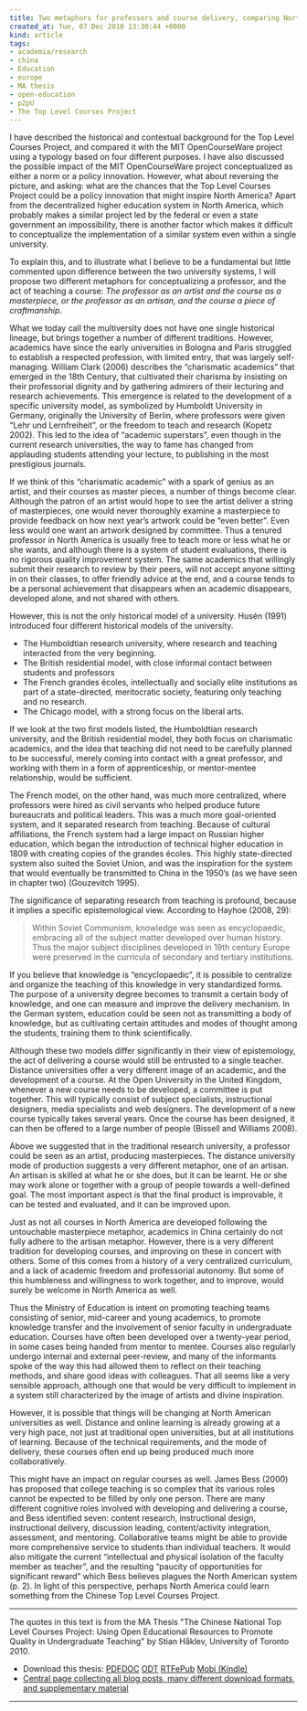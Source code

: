 ```yaml
---
title: Two metaphors for professors and course delivery, comparing North America and China
created_at: Tue, 07 Dec 2010 13:30:44 +0000
kind: article
tags:
- academia/research
- china
- Education
- europe
- MA thesis
- open-education
- p2pU
- The Top Level Courses Project
---
```


I have described the historical and contextual background for the Top
Level Courses Project, and compared it with the MIT OpenCourseWare
project using a typology based on four different purposes. I have also
discussed the possible impact of the MIT OpenCourseWare project
conceptualized as either a norm or a policy innovation. However, what
about reversing the picture, and asking: what are the chances that the
Top Level Courses Project could be a policy innovation that might
inspire North America? Apart from the decentralized higher education
system in North America, which probably makes a similar project led by
the federal or even a state government an impossibility, there is
another factor which makes it difficult to conceptualize the
implementation of a similar system even within a single university.

To explain this, and to illustrate what I believe to be a fundamental
but little commented upon difference between the two university systems,
I will propose two different metaphors for conceptualizing a professor,
and the act of teaching a course: *The professor as an artist and the
course as a masterpiece, or the professor as an artisan, and the course
a piece of craftmanship.*

What we today call the multiversity does not have one single historical
lineage, but brings together a number of different traditions. However,
academics have since the early universities in Bologna and Paris
struggled to establish a respected profession, with limited entry, that
was largely self-managing. William Clark (2006) describes the
“charismatic academics” that emerged in the 18th Century, that
cultivated their charisma by insisting on their professorial dignity and
by gathering admirers of their lecturing and research achievements. This
emergence is related to the development of a specific university model,
as symbolized by Humboldt University in Germany, originally the
University of Berlin, where professors were given “Lehr und
Lernfreiheit”, or the freedom to teach and research (Kopetz 2002). This
led to the idea of “academic superstars”, even though in the current
research universities, the way to fame has changed from applauding
students attending your lecture, to publishing in the most prestigious
journals.

If we think of this “charismatic academic” with a spark of genius as an
artist, and their courses as master pieces, a number of things become
clear. Although the patron of an artist would hope to see the artist
deliver a string of masterpieces, one would never thoroughly examine a
masterpiece to provide feedback on how next year’s artwork could be
“even better”. Even less would one want an artwork designed by
committee. Thus a tenured professor in North America is usually free to
teach more or less what he or she wants, and although there is a system
of student evaluations, there is no rigorous quality improvement system.
The same academics that willingly submit their research to review by
their peers, will not accept anyone sitting in on their classes, to
offer friendly advice at the end, and a course tends to be a personal
achievement that disappears when an academic disappears, developed
alone, and not shared with others.

However, this is not the only historical model of a university. Husén
(1991) introduced four different historical models of the university.

-   The Humboldtian research university, where research and teaching
  interacted from the very beginning.
-   The British residential model, with close informal contact between
  students and professors
-   The French grandes écoles, intellectually and socially elite
  institutions as part of a state-directed, meritocratic society,
  featuring only teaching and no research.
-   The Chicago model, with a strong focus on the liberal arts.

If we look at the two first models listed, the Humboldtian research
university, and the British residential model, they both focus on
charismatic academics, and the idea that teaching did not need to be
carefully planned to be successful, merely coming into contact with a
great professor, and working with them in a form of apprenticeship, or
mentor-mentee relationship, would be sufficient.

The French model, on the other hand, was much more centralized, where
professors were hired as civil servants who helped produce future
bureaucrats and political leaders. This was a much more goal-oriented
system, and it separated research from teaching. Because of cultural
affiliations, the French system had a large impact on Russian higher
education, which began the introduction of technical higher education in
1809 with creating copies of the grandes écoles. This highly
state-directed system also suited the Soviet Union, and was the
inspiration for the system that would eventually be transmitted to China
in the 1950’s (as we have seen in chapter two) (Gouzevitch 1995).

The significance of separating research from teaching is profound,
because it implies a specific epistemological view. According to Hayhoe
(2008, 29):

> Within Soviet Communism, knowledge was seen as encyclopaedic,
> embracing all of the subject matter developed over human history. Thus
> the major subject disciplines developed in 19th century Europe were
> preserved in the curricula of secondary and tertiary institutions.

If you believe that knowledge is “encyclopaedic”, it is possible to
centralize and organize the teaching of this knowledge in very
standardized forms. The purpose of a university degree becomes to
transmit a certain body of knowledge, and one can measure and improve
the delivery mechanism. In the German system, education could be seen
not as transmitting a body of knowledge, but as cultivating certain
attitudes and modes of thought among the students, training them to
think scientifically.

Although these two models differ significantly in their view of
epistemology, the act of delivering a course would still be entrusted to
a single teacher. Distance universities offer a very different image of
an academic, and the development of a course. At the Open University in
the United Kingdom, whenever a new course needs to be developed, a
committee is put together. This will typically consist of subject
specialists, instructional designers, media specialists and web
designers. The development of a new course typically takes several
years. Once the course has been designed, it can then be offered to a
large number of people (Bissell and Williams 2008).

Above we suggested that in the traditional research university, a
professor could be seen as an artist, producing masterpieces. The
distance university mode of production suggests a very different
metaphor, one of an artisan. An artisan is skilled at what he or she
does, but it can be learnt. He or she may work alone or together with a
group of people towards a well-defined goal. The most important aspect
is that the final product is improvable, it can be tested and evaluated,
and it can be improved upon.

Just as not all courses in North America are developed following the
untouchable masterpiece metaphor, academics in China certainly do not
fully adhere to the artisan metaphor. However, there is a very different
tradition for developing courses, and improving on these in concert with
others. Some of this comes from a history of a very centralized
curriculum, and a lack of academic freedom and professorial autonomy.
But some of this humbleness and willingness to work together, and to
improve, would surely be welcome in North America as well.

Thus the Ministry of Education is intent on promoting teaching teams
consisting of senior, mid-career and young academics, to promote
knowledge transfer and the involvement of senior faculty in
undergraduate education. Courses have often been developed over a
twenty-year period, in some cases being handed from mentor to mentee.
Courses also regularly undergo internal and external peer-review, and
many of the informants spoke of the way this had allowed them to reflect
on their teaching methods, and share good ideas with colleagues. That
all seems like a very sensible approach, although one that would be very
difficult to implement in a system still characterized by the image of
artists and divine inspiration.

However, it is possible that things will be changing at North American
universities as well. Distance and online learning is already growing at
a very high pace, not just at traditional open universities, but at all
institutions of learning. Because of the technical requirements, and the
mode of delivery, these courses often end up being produced much more
collaboratively.

This might have an impact on regular courses as well. James Bess (2000)
has proposed that college teaching is so complex that its various roles
cannot be expected to be filled by only one person. There are many
different cognitive roles involved with developing and delivering a
course, and Bess identified seven: content research, instructional
design, instructional delivery, discussion leading, content/activity
integration, assessment, and mentoring. Collaborative teams might be
able to provide more comprehensive service to students than individual
teachers. It would also mitigate the current “intellectual and physical
isolation of the faculty member as teacher”, and the resulting “paucity
of opportunities for significant reward” which Bess believes plagues the
North American system (p. 2). In light of this perspective, perhaps
North America could learn something from the Chinese Top Level Courses
Project.

* * * * *

The quotes in this text is from the MA Thesis "The Chinese National Top
Level Courses Project: Using Open Educational Resources to Promote
Quality in Undergraduate Teaching" by Stian Håklev, University of
Toronto 2010.

-   Download this thesis:
  [PDF](http://reganmian.net/top-level-courses/Haklev_Stian_201009_MA_thesis.pdf)[DOC](http://reganmian.net/top-level-courses/Haklev_Stian_201009_MA_thesis.doc)
  [ODT](http://reganmian.net/top-level-courses/Haklev_Stian_201009_MA_thesis.odt)
  [RTF](http://reganmian.net/top-level-courses/Haklev_Stian_201009_MA_thesis.rtf)[ePub](http://reganmian.net/top-level-courses/top-level-courses.epub)
  [Mobi
  (Kindle)](http://reganmian.net/top-level-courses/top-level-courses.mobi)
-   [Central page collecting all blog posts, many different download
  formats, and supplementary
  material](http://reganmian.net/top-level-courses)

* * * * *
